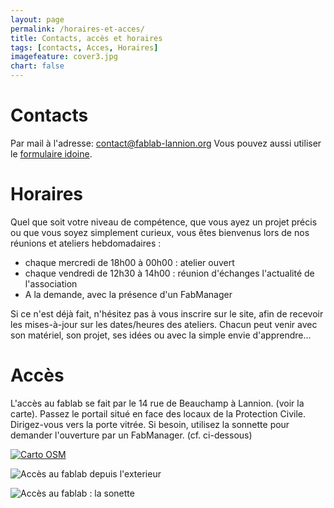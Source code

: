 ```yaml
---
layout: page
permalink: /horaires-et-acces/
title: Contacts, accès et horaires
tags: [contacts, Acces, Horaires]
imagefeature: cover3.jpg
chart: false
---
```

Contacts
============

<a href="mailto://{{ site.owner.email }}">
    <span class="fa-stack fa-lg">
        <i class="fa fa-circle fa-stack-2x fa-inverse"></i>
        <i class="fa fa-envelope fa-stack-1x"></i>
    </span>
</a>
<a href="http://twitter.com/{{ site.owner.twitter }}">
    <span class="fa-stack fa-lg">
        <i class="fa fa-circle fa-stack-2x fa-inverse"></i>
        <i class="fa fa-twitter fa-stack-1x"></i>
    </span>
</a>
<a href="{{ site.owner.google_plus }}">
    <span class="fa-stack fa-lg">
        <i class="fa fa-circle fa-stack-2x fa-inverse"></i>
        <i class="fa fa-google-plus fa-stack-1x"></i>
    </span>
</a>
<a href="http://github.com/{{ site.owner.github }}">
    <span class="fa-stack fa-lg">
        <i class="fa fa-circle fa-stack-2x fa-inverse"></i>
        <i class="fa fa-github fa-stack-1x"></i>
    </span>
</a>
<a href="http://facebook.com/{{ site.owner.facebook }}">
    <span class="fa-stack fa-lg">
        <i class="fa fa-circle fa-stack-2x fa-inverse"></i>
        <i class="fa fa-facebook fa-stack-1x"></i>
    </span>
</a>

Par mail à l'adresse: [contact@fablab-lannion.org](mailto://contact@fablab-lannion.org)
Vous pouvez aussi utiliser le [formulaire idoine](https://forum.fablab-lannion.org/memberlist.php?mode=contactadmin).

Horaires
============

Quel que soit votre niveau de compétence, que vous ayez un projet précis ou que vous soyez simplement curieux, vous êtes bienvenus lors de nos réunions et ateliers hebdomadaires :

* chaque mercredi de 18h00 à 00h00 : atelier ouvert
* chaque vendredi de 12h30 à 14h00 : réunion d'échanges l'actualité de l'association
* A la demande, avec la présence d'un FabManager

Si ce n'est déjà fait, n'hésitez pas à vous inscrire sur le site, afin de recevoir les mises-à-jour sur les dates/heures des ateliers. Chacun peut venir avec son matériel, son projet, ses idées ou avec la simple envie d'apprendre...


Accès
=============

L'accès au fablab se fait par le 14 rue de Beauchamp à Lannion. (voir la carte). Passez le portail situé en face des locaux de la Protection Civile. Dirigez-vous vers la porte vitrée. Si besoin, utilisez la sonnette pour demander l'ouverture par un FabManager. (cf. ci-dessous)


[![Carto OSM]({{site.static_url}}/osm_carte_fablab.png)](http://umap.openstreetmap.fr/en/map/fablab-lannion_77784#17/48.73217/-3.45055)

![Accès au fablab depuis l'exterieur]({{site.static_url}}/rAccesFablab1.jpg)

![Accès au fablab : la sonette]({{site.static_url}}/rAccesFablab3.jpg)
